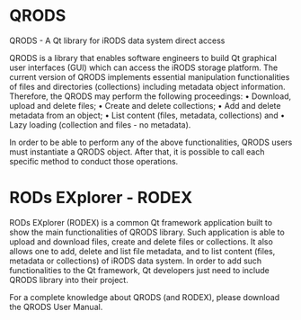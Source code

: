 # QRODS
QRODS -  A Qt library for iRODS data system direct access

QRODS is a library that enables software engineers to build Qt graphical user interfaces (GUI) which can access
the iRODS storage platform. The current version of QRODS implements essential manipulation functionalities
of files and directories (collections) including metadata object information. Therefore, the QRODS may perform
the following proceedings:
• Download, upload and delete files;
• Create and delete collections;
• Add and delete metadata from an object;
• List content (files, metadata, collections) and
• Lazy loading (collection and files - no metadata).

In order to be able to perform any of the above functionalities, QRODS users must instantiate a QRODS
object. After that, it is possible to call each specific method to conduct those operations.

# RODs EXplorer - RODEX

RODs EXplorer (RODEX) is a common Qt framework application built to show the main functionalities of QRODS library.
Such application is able to upload and download files, create and delete files or collections. It
also allows one to add, delete and list file metadata, and to list content (files, metadata or collections) of iRODS
data system. In order to add such functionalities to the Qt framework, Qt developers just need to include QRODS
library into their project.

For a complete knowledge about QRODS (and RODEX), please download the QRODS User Manual.

